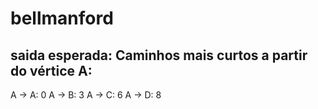 # bellmanford
saida esperada: 
Caminhos mais curtos a partir do vértice A:
----------------------------------------
A → A: 	0
A → B: 	3
A → C: 	6
A → D: 	8

